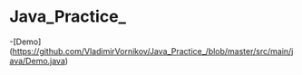 # Java_Practice_
-[Demo] (https://github.com/VladimirVornikov/Java_Practice_/blob/master/src/main/java/Demo.java)


